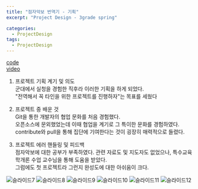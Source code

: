 ```yaml
---
title: "점자악보 번역기 - 기획"
excerpt: "Project Design - 3grade spring"

categories:
  - ProjectDesign
tags:
  - ProjectDesign
---
```

[code](https://github.com/ahg223/BraileCompiler)  
[video](https://www.youtube.com/watch?v=EdedV2tOndw&t=1s)  

1. 프로젝트 기획 계기 및 의도  
군대에서 실청을 경험한 직후라 이러한 기획을 하게 되었다.  
"전역해서 꼭 타인을 위한 프로젝트를 진행하자"는 목표를 세웠다  

2. 프로젝트 중 배운 것  
Git을 통한 개발자의 협업 문화를 처음 경험했다.  
오픈소스에 문외했었는데 이때 협업을 계기로 그 특이한 문화를 경험하였다.  
contribute와 pull을 통해 집단에 기여한다는 것이 굉장히 매력적으로 들렸다.   

3. 프로젝트 에러 핸들링 및 피드백  
점자악보에 대한 공부가 부족하였다. 
관련 자료도 및 지도자도 없었으나, 특수교육학개론 수업 교수님을 통해 도움을 받았다.  
그럼에도 첫 프로젝트라 그런지 완성도에 대한 아쉬움이 크다.  

![슬라이드7](https://user-images.githubusercontent.com/34998051/68085836-890f4f00-fe88-11e9-9551-45bfbdd8c41a.jpeg)
![슬라이드8](https://user-images.githubusercontent.com/34998051/68085837-890f4f00-fe88-11e9-87b3-e2bcf34a61b5.jpeg)
![슬라이드9](https://user-images.githubusercontent.com/34998051/68085838-890f4f00-fe88-11e9-9fbe-aab98a91f709.jpeg)
![슬라이드10](https://user-images.githubusercontent.com/34998051/68085839-89a7e580-fe88-11e9-9a8c-6ca096cce5ce.jpeg)
![슬라이드11](https://user-images.githubusercontent.com/34998051/68085840-89a7e580-fe88-11e9-8018-e6db5da894d9.jpeg)
![슬라이드12](https://user-images.githubusercontent.com/34998051/68085841-89a7e580-fe88-11e9-8eda-ec10cc359cb5.jpeg)


